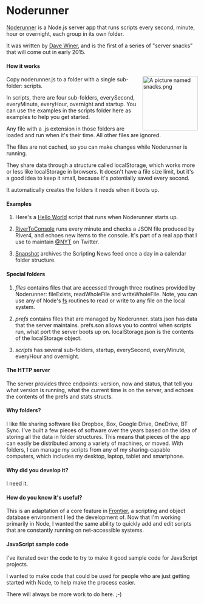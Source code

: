 Noderunner
==========

<a href="http://noderunner.org/">Noderunner</a> is a Node.js server app that runs scripts every second, minute, hour or overnight, each group in its own folder. 

It was written by <a href="http://scripting.com/">Dave Winer</a>, and is the first of a series of "server snacks" that will come out in early 2015. 

#### How it works
<img src="http://scripting.com/2014/12/28/snacks.png" width="145" height="143" border="0" align="right" alt="A picture named snacks.png">Copy noderunner.js to a folder with a single sub-folder: scripts. 
In scripts, there are four sub-folders, everySecond, everyMinute, everyHour, overnight and startup. You can use the examples in the scripts folder here as examples to help you get started.

Any file with a .js extension in those folders are loaded and run when it's their time. All other files are ignored.

The files are not cached, so you can make changes while Noderunner is running.

They share data through a structure called localStorage, which works more or less like localStorage in browsers. It doesn't have a file size limit, but it's a good idea to keep it small, because it's potentially saved every second. 

It automatically creates the folders it needs when it boots up.

#### Examples

1. Here's a <a href="https://github.com/scripting/noderunner/blob/master/scripts/startup/hello.js">Hello World</a> script that runs when Noderunner starts up.

2. <a href="https://github.com/scripting/noderunner/blob/master/scripts/everyMinute/rivertoconsole.js">RiverToConsole</a> runs every minute and checks a JSON file produced by River4, and echoes new items to the console. It's part of a real app that I use to maintain <a href="https://twitter.com/nyt">@NYT</a> on Twitter. 

3. <a href="https://github.com/scripting/noderunner/blob/master/scripts/overnight/snapshot.js">Snapshot</a> archives the Scripting News feed once a day in a calendar folder structure.

#### Special folders

1. *files* contains files that are accessed through three routines provided by Noderunner: fileExists, readWholeFile and writeWholeFile. Note, you can use any of Node's <a href="http://nodejs.org/api/fs.html">fs</a> routines to read or write to any file on the local system. 

2. *prefs* contains files that are managed by Noderunner. stats.json has data that the server maintains. prefs.son allows you to control when scripts run, what port the server boots up on. localStorage.json is the contents of the localStorage object. 

3. *scripts* has several sub-folders, startup, everySecond, everyMinute, everyHour and overnight. 

#### The HTTP server

The server provides three endpoints: version, now and status, that tell you what version is running, what the current time is on the server, and echoes the contents of the prefs and stats structs. 
#### Why folders?
I like file sharing software like Dropbox, Box, Google Drive, OneDrive, BT Sync. I've built a few pieces of software over the years based on the idea of storing all the data in folder structures. This means that pieces of the app can easily be distributed among a variety of machines, or moved. With folders, I can manage my scripts from any of my sharing-capable computers, which includes my desktop, laptop, tablet and smartphone. 
#### Why did you develop it?
I need it.
#### How do you know it's useful?
This is an adaptation of a core feature in <a href="http://hellofrontier.com/">Frontier</a>, a scripting and object database environment I led the development of. Now that I'm working primarily in Node, I wanted the same ability to quickly add and edit scripts that are constantly running on net-accessible systems. 


#### JavaScript sample code

I've iterated over the code to try to make it good sample code for JavaScript projects. 

I wanted to make code that could be used for people who are just getting started with Node, to help make the process easier.

There will always be more work to do here. ;-)


